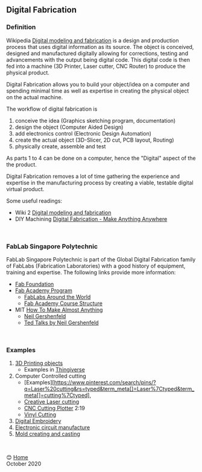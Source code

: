 ## Digital Fabrication

### Definition

Wikipedia [Digital modeling and fabrication](https://en.wikipedia.org/wiki/Digital_modeling_and_fabrication) is a design and production process that uses digital information as its source.  The object is conceived, designed and manufactured digitally allowing for corrections, testing and advancements with the output being digital code.  This digital code is then fed into a machine (3D Printer, Laser cutter, CNC Router) to produce the physical product.

Digital Fabrication allows you to build your object/idea on a computer and spending minimal time as well as expertise in creating the physical object on the actual machine.

The workflow of digital fabrication is 

1. conceive the idea (Graphics sketching program, documentation)
2. design the object (Computer Aided Design)
3. add electronics control (Electronic Design Automation)
4. create the actual object (3D-Slicer, 2D cut, PCB layout, Routing)
5. physically create, assemble and test

As parts 1 to 4 can be done on a computer, hence the "Digital" aspect of the the product.

Digital Fabrication removes a lot of time gathering the experience and expertise in the manufacturing process by creating a viable, testable digital virtual product.

Some useful readings:

- Wiki 2 [Digital modeling and fabrication](https://wiki2.org/en/Digital_modeling_and_fabrication)
- DIY Machining [Digital Fabrication - Make Anything Anywhere](https://diymachining.com/digital-fabrication/)

&nbsp;

### FabLab Singapore Polytechnic

FabLab Singapore Polytechnic is part of the Global Digital Fabrication family of FabLabs (Fabrication Laboratories) with a good history of equipment, training and expertise.  The following links provide more information:

- [Fab Foundation](https://fabfoundation.org/)
- [Fab Academy Program](http://fabacademy.org/)
    - [FabLabs Around the World](https://www.fablabs.io/labs/map)
    - [Fab Academy Course Structure](http://fabacademy.org/about/course.html)
- MIT [How To Make Almost Anything](https://ocw.mit.edu/courses/media-arts-and-sciences/mas-863-how-to-make-almost-anything-fall-2002/)
    - [Neil Gershenfeld](https://en.wikipedia.org/wiki/Neil_Gershenfeld)
    - [Ted Talks by Neil Gershenfeld](https://www.ted.com/speakers/neil_gershenfeld)

&nbsp;

### Examples

1.  [3D Printing objects](https://www.pinterest.com/kyracwu/digital-fabrication-3d-printing/)
    - Examples in [Thingiverse](https://www.thingiverse.com/)
2.  Computer Controlled cutting 
    - [Examples][https://www.pinterest.com/search/pins/?q=Laser%20cutting&rs=typed&term_meta[]=Laser%7Ctyped&term_meta[]=cutting%7Ctyped],
    - [Creative Laser cutting](https://youtu.be/W58UjRpXQ9I)
    - [CNC Cutting Plotter](https://youtu.be/HsxXjeY6vNI) 2:19
    - [Vinyl Cutting](https://youtu.be/10-DYGvMFPc)
3.  [Digital Embroidery](https://youtu.be/-wzg5eXeawk)
4.  [Electronic circuit manufacture](https://youtu.be/_6Zw9PPKF5g)
5.  [Mold creating and casting](https://youtu.be/b4MDJBi2OZI)

&nbsp;

:blush: [Home](index.md)  
October 2020
